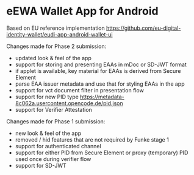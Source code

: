 # eEWA Wallet App for Android

Based on EU reference implementation https://github.com/eu-digital-identity-wallet/eudi-app-android-wallet-ui

Changes made for Phase 2 submission:
- updated look & feel of the app
- support for storing and presenting EAAs in mDoc or SD-JWT format
- if applet is available, key material for EAAs is derived from Secure Element
- parse EAA issuer metadata and use that for styling EAAs in the app
- support for vct document filter in presentation flow
- support for new PID type https://metadata-8c062a.usercontent.opencode.de/pid.json
- support for Verifier Attestation

Changes made for Phase 1 submission:
- new look & feel of the app
- removed / hid features that are not required by Funke stage 1
- support for authenticated channel
- support for either PID from Secure Element or proxy (temporary) PID used once during verifier flow
- support for SD-JWT